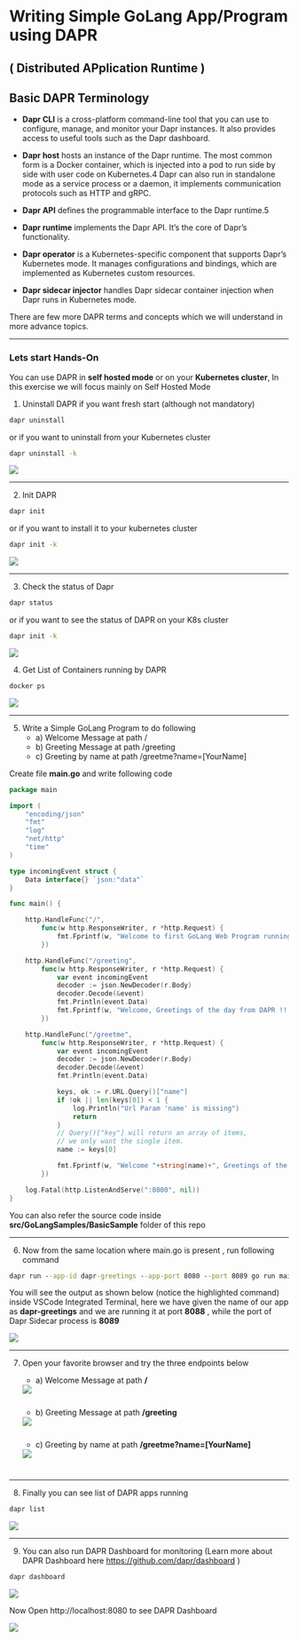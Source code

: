 # Writing Simple GoLang App/Program using DAPR

## ( **D**istributed **AP**plication **R**untime )

## Basic DAPR Terminology

* **Dapr CLI** is a cross-platform command-line tool that you can use to configure, manage, and monitor your Dapr instances. It also provides access to useful tools such as the Dapr dashboard.

* **Dapr host** hosts an instance of the Dapr runtime. The most common form is a Docker container, which is injected into a pod to run side by side with user code on Kubernetes.4 Dapr can also run in standalone mode as a service process or a daemon, it implements communication protocols such as HTTP and gRPC.

* **Dapr API**  defines the programmable interface to the Dapr runtime.5

* **Dapr runtime** implements the Dapr API. It’s the core of Dapr’s functionality.

* **Dapr operator** is a Kubernetes-specific component that supports Dapr’s Kubernetes mode. It manages configurations and bindings, which are implemented as Kubernetes custom resources.

* **Dapr sidecar injector** handles Dapr sidecar container injection when Dapr runs in Kubernetes mode.

There are few more DAPR terms and concepts which we will understand in more advance topics.

<hr/>

### Lets start Hands-On

You can use DAPR in **self hosted mode** or on your **Kubernetes cluster**,
In this exercise we will focus mainly on Self Hosted Mode

1) Uninstall DAPR if you want fresh start (although not mandatory)

```cmd
dapr uninstall
```
or if you want to uninstall from your Kubernetes cluster
```cmd
dapr uninstall -k
```

<img src="images/GoLangDapr/1-UninstallDapr.PNG" />

<hr/>

2) Init DAPR

```cmd
dapr init
```
or if you want to install it to your kubernetes cluster

```cmd
dapr init -k
```

<img src="images/GoLangDapr/2-DaprInit.PNG" />

<hr/>

3) Check the status of Dapr

```cmd
dapr status
```

or if you want to see the status of DAPR on your K8s cluster

```cmd
dapr init -k
```
<img src="images/GoLangDapr/3.5-CheckDAPRStatusOnK8s.PNG" />

4) Get List of Containers running by DAPR

```cmd
docker ps
```

<img src="images/GoLangDapr/3-DockerPS.PNG" />

<hr/>

5) Write a Simple GoLang Program to do following
   * a) Welcome Message at path  /
   * b) Greeting Message at path /greeting
   * c) Greeting by name at path /greetme?name=[YourName]

Create file **main.go** and write following code

```go
package main

import (
	"encoding/json"
	"fmt"
	"log"
	"net/http"
	"time"
)

type incomingEvent struct {
	Data interface{} `json:"data"`
}

func main() {

	http.HandleFunc("/",
		func(w http.ResponseWriter, r *http.Request) {
			fmt.Fprintf(w, "Welcome to first GoLang Web Program running using DAPR! "+time.Now().Format("2006-01-02 15:04:05")) //YYYY-MM-DD hh:mm:ss
		})

	http.HandleFunc("/greeting",
		func(w http.ResponseWriter, r *http.Request) {
			var event incomingEvent
			decoder := json.NewDecoder(r.Body)
			decoder.Decode(&event)
			fmt.Println(event.Data)
			fmt.Fprintf(w, "Welcome, Greetings of the day from DAPR !! "+time.Now().Format("2006-01-02 15:04:05"))
		})

	http.HandleFunc("/greetme",
		func(w http.ResponseWriter, r *http.Request) {
			var event incomingEvent
			decoder := json.NewDecoder(r.Body)
			decoder.Decode(&event)
			fmt.Println(event.Data)

			keys, ok := r.URL.Query()["name"]
			if !ok || len(keys[0]) < 1 {
				log.Println("Url Param 'name' is missing")
				return
			}
			// Query()["key"] will return an array of items,
			// we only want the single item.
			name := keys[0]

			fmt.Fprintf(w, "Welcome "+string(name)+", Greetings of the day from DAPR !! "+time.Now().Format("2006-01-02 15:04:05"))
		})

	log.Fatal(http.ListenAndServe(":8080", nil))
}
```

You can also refer the source code inside **src/GoLangSamples/BasicSample** folder of this repo

<hr/>

6) Now from the same location where main.go is present , run following command

```cmd
dapr run --app-id dapr-greetings --app-port 8080 --port 8089 go run main.go
```
You will see the output as shown below (notice the highlighted command) inside VSCode Integrated Terminal, here we have given the name of our app as **dapr-greetings** and we are running it at port **8088** , while the port of Dapr Sidecar process is **8089**

<img src="images/GoLangDapr/4-DaprRun-Greetings.PNG" />

<hr/>

7) Open your favorite browser and try the three endpoints below
   * a) Welcome Message at path  **/**

	<img src="images/GoLangDapr/5-RootPathWelcome.PNG" style="margin-bottom: 25px"/>

   * b) Greeting Message at path **/greeting**
	
	<img src="images/GoLangDapr/6-WelcomeGreeting.PNG" style="margin-bottom: 25px"/>

   * c) Greeting by name at path **/greetme?name=[YourName]**

	<img src="images/GoLangDapr/7-NamedGreeting.PNG" style="margin-bottom: 25px"/>

<hr/>

8) Finally you can see list of DAPR apps running

```cmd
dapr list
```

<img src="images/GoLangDapr/8-DaprList.PNG" />

<hr/>

9) You can also run DAPR Dashboard for monitoring (Learn more about DAPR Dashboard here <https://github.com/dapr/dashboard> )

```cmd
dapr dashboard
```

<img src="images/DAPR-Dashboard-Cmd.png">

Now Open http://localhost:8080 to see DAPR Dashboard

<img src="images/DAPR-Dashboard.png">